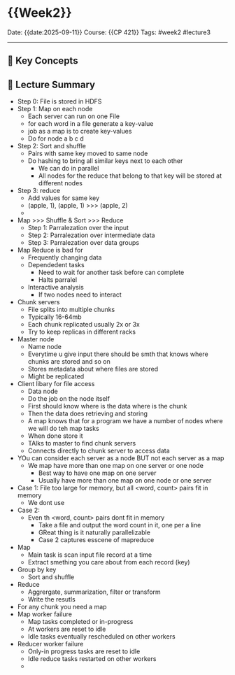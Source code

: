 # {{Week2}}

Date: {{date:2025-09-11}}
Course: {{CP 421}}
Tags: #week2 #lecture3

---
## 🧠 Key Concepts


## 📖 Lecture Summary
- Step 0: File is stored in HDFS
- Step 1: Map on each node
  - Each server can run on one File
  - for each word in a file generate a key-value
  - job as a map is to create key-values
  - Do for node a b c d
- Step 2: Sort and shuffle
  - Pairs with same key moved to same node
  - Do hashing to bring all similar keys next to each other
    - We can do in parallel
    - All nodes for the reduce that belong to that key will be stored at different nodes
- Step 3: reduce
  - Add values for same key
  - (apple, 1), (apple, 1) >>> (apple, 2)
  - 
- Map >>> Shuffle & Sort >>> Reduce
  - Step 1: Parralezation over the input
  - Step 2: Parralezation over intermediate data
  - Step 3: Parralezation over data groups
- Map Reduce is bad for
  - Frequently changing data
  - Dependedent tasks
    - Need to wait for another task before can complete
    - Halts parralel
  - Interactive analysis
    - If two nodes need to interact
- Chunk servers
  - File splits into multiple chunks
  - Typically 16-64mb
  - Each chunk replicated usually 2x or 3x
  - Try to keep replicas in different racks
- Master node
  - Name node
  - Everytime u give input there should be smth that knows where chunks are stored and so on
  - Stores metadata about where files are stored
  - Might be replicated
- Client libary for file access
  - Data node
  - Do the job on the node itself
  - First should know where is the data where is the chunk
  - Then the data does retrieving and storing
  - A map knows that for a program we have a number of nodes where we will do teh map tasks
  - When done store it
  - TAlks to master to find chunk servers
  - Connects directly to chunk server to access data
- YOu can consider each server as a node BUT not each server as a map
  - We map have more than one map on one server or one node
    - Best way to have one map on one server
    - Usually have more than one map on one node or one server
- Case 1: File too large for memory, but all <word, count> pairs fit in memory
  - We dont use
- Case 2:
  - Even th <word, count> pairs dont fit in memory
    - Take a file and output the word count in it, one per a line
    - GReat thing is it naturally parallelizable
    - Case 2 captures esscene of mapreduce
- Map
  - Main task is scan input file record at a time
  - Extract smething you care about from each record (key)
- Group by key
  - Sort and shuffle
- Reduce
  - Aggrergate, summarization, filter or transform
  - Write the resutls
- For any chunk you need a map
- Map worker failure
  - Map tasks completed or in-progress
  - At workers are reset to idle
  - Idle tasks eventually rescheduled on other workers
- Reducer worker failure
  - Only-in progress tasks are reset to idle 
  - Idle reduce tasks restarted on other workers
  - 
